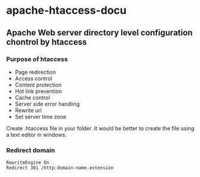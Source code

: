 # apache-htaccess-docu

## Apache Web server directory level configuration chontrol by htaccess

### Purpose of htaccess

* Page redirection
* Access control
* Content protection
* Hot link prevention
* Cache control
* Server side error handling
* Rewrite url
* Set server time zone

Create .htaccess file in your folder. It would be better to create the file using a text editor in windows.

### Redirect domain

	RewriteEngine On
	Redirect 301 /http:domain-name.extension